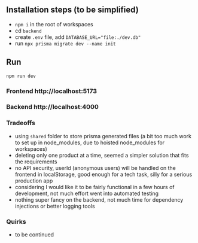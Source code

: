 ## Installation steps (to be simplified)
- `npm i` in the root of workspaces
- cd `backend`
- create `.env` file, add `DATABASE_URL="file:./dev.db"`
- run `npx prisma migrate dev --name init`

## Run
`npm run dev`

### Frontend http://localhost:5173
### Backend http://localhost:4000

### Tradeoffs
- using `shared` folder to store prisma generated files (a bit too much work to set up in node_modules, due to hoisted node_modules for workspaces)
- deleting only one product at a time, seemed a simpler solution that fits the requirements
- no API security, userId (anonymous users) will be handled on the frontend in localStorage, good enough for a tech task, silly for a serious production app
- considering I would like it to be fairly functional in a few hours of development, not much effort went into automated testing
- nothing super fancy on the backend, not much time for dependency injections or better logging tools

### Quirks
- to be continued